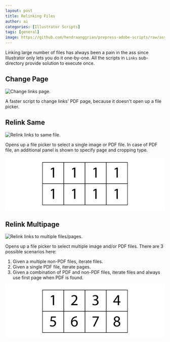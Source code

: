 ```yaml
---
layout: post
title: Relinking Files
author: ai
categories: [Illustrator Scripts]
tags: [general]
image: https://github.com/hendraanggrian/prepress-adobe-scripts/raw/assets/screenshots/ai_links_relinkmultipage.png
---
```


Linking large number of files has always been a pain in the ass since
Illustrator only lets you do it one-by-one. All the scripts in `Links`
sub-directory provide solution to execute once.

## Change Page

![Change links page.](https://github.com/hendraanggrian/prepress-adobe-scripts/raw/assets/screenshots/ai_links_changepage.png)

A faster script to change links' PDF page, because it doesn't open up a file
picker.

## Relink Same

![Relink links to same file.](https://github.com/hendraanggrian/prepress-adobe-scripts/raw/assets/screenshots/ai_links_relinksame.png)

Opens up a file picker to select a single image or PDF file. In case of PDF
file, an additional panel is shown to specify page and cropping type.

![Flow of relink same.](../images/samples/relinkingfiles_same.png)

## Relink Multipage

![Relink links to multiple files/pages.](https://github.com/hendraanggrian/prepress-adobe-scripts/raw/assets/screenshots/ai_links_relinkmultipage.png)

Opens up a file picker to select multiple image and/or PDF files. There are 3
possible scenarios here:
1. Given a multiple non-PDF files, iterate files.
2. Given a single PDF file, iterate pages.
3. Given a combination of PDF and non-PDF files, iterate files and always use
   first page when PDF is found.

![Flow of relink multiple.](../images/samples/relinkingfiles_multipage.png)
